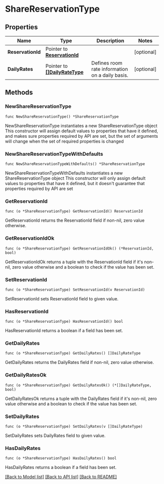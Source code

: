 # ShareReservationType

## Properties

Name | Type | Description | Notes
------------ | ------------- | ------------- | -------------
**ReservationId** | Pointer to [**ReservationId**](ReservationId.md) |  | [optional] 
**DailyRates** | Pointer to [**[]DailyRateType**](DailyRateType.md) | Defines room rate information on a daily basis. | [optional] 

## Methods

### NewShareReservationType

`func NewShareReservationType() *ShareReservationType`

NewShareReservationType instantiates a new ShareReservationType object
This constructor will assign default values to properties that have it defined,
and makes sure properties required by API are set, but the set of arguments
will change when the set of required properties is changed

### NewShareReservationTypeWithDefaults

`func NewShareReservationTypeWithDefaults() *ShareReservationType`

NewShareReservationTypeWithDefaults instantiates a new ShareReservationType object
This constructor will only assign default values to properties that have it defined,
but it doesn't guarantee that properties required by API are set

### GetReservationId

`func (o *ShareReservationType) GetReservationId() ReservationId`

GetReservationId returns the ReservationId field if non-nil, zero value otherwise.

### GetReservationIdOk

`func (o *ShareReservationType) GetReservationIdOk() (*ReservationId, bool)`

GetReservationIdOk returns a tuple with the ReservationId field if it's non-nil, zero value otherwise
and a boolean to check if the value has been set.

### SetReservationId

`func (o *ShareReservationType) SetReservationId(v ReservationId)`

SetReservationId sets ReservationId field to given value.

### HasReservationId

`func (o *ShareReservationType) HasReservationId() bool`

HasReservationId returns a boolean if a field has been set.

### GetDailyRates

`func (o *ShareReservationType) GetDailyRates() []DailyRateType`

GetDailyRates returns the DailyRates field if non-nil, zero value otherwise.

### GetDailyRatesOk

`func (o *ShareReservationType) GetDailyRatesOk() (*[]DailyRateType, bool)`

GetDailyRatesOk returns a tuple with the DailyRates field if it's non-nil, zero value otherwise
and a boolean to check if the value has been set.

### SetDailyRates

`func (o *ShareReservationType) SetDailyRates(v []DailyRateType)`

SetDailyRates sets DailyRates field to given value.

### HasDailyRates

`func (o *ShareReservationType) HasDailyRates() bool`

HasDailyRates returns a boolean if a field has been set.


[[Back to Model list]](../README.md#documentation-for-models) [[Back to API list]](../README.md#documentation-for-api-endpoints) [[Back to README]](../README.md)


